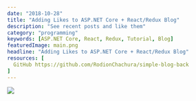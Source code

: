 ```yaml
---
date: "2018-10-28"
title: "Adding Likes to ASP.NET Core + React/Redux Blog"
description: "See recent posts and like them"
category: "programming"
keywords: [ASP.NET Core, React, Redux, Tutorial, Blog]
featuredImage: main.png
headline: "Adding Likes to ASP.NET Core + React/Redux Blog"
resources: [
  GitHub https://github.com/RodionChachura/simple-blog-back
]
---
```


![](/main.png)
